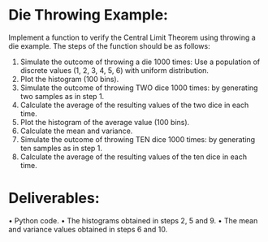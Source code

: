 Die Throwing Example:
======================
Implement a function to verify the Central Limit Theorem using throwing a die example. The steps of the function should be as follows:
1. Simulate the outcome of throwing a die 1000 times: Use a population of discrete values (1, 2, 3, 4, 5, 6) with uniform distribution.
2. Plot the histogram (100 bins).
3. Simulate the outcome of throwing TWO dice 1000 times: by generating two samples as in step 1.
4. Calculate the average of the resulting values of the two dice in each time.
5. Plot the histogram of the average value (100 bins).
6. Calculate the mean and variance.
7. Simulate the outcome of throwing TEN dice 1000 times: by generating ten samples as in step 1.
8. Calculate the average of the resulting values of the ten dice in each time.



Deliverables:
==============
• Python code.
• The histograms obtained in steps 2, 5 and 9.
• The mean and variance values obtained in steps 6 and 10.
